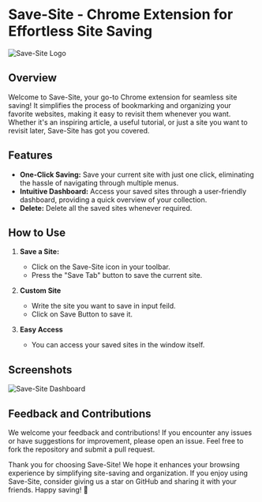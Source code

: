# Save-Site - Chrome Extension for Effortless Site Saving

![Save-Site Logo](https://example.com/saveit-logo.png)

## Overview

Welcome to Save-Site, your go-to Chrome extension for seamless site saving! It simplifies the process of bookmarking and organizing your favorite websites, making it easy to revisit them whenever you want. Whether it's an inspiring article, a useful tutorial, or just a site you want to revisit later, Save-Site has got you covered.

## Features

- **One-Click Saving:** Save your current site with just one click, eliminating the hassle of navigating through multiple menus.
- **Intuitive Dashboard:** Access your saved sites through a user-friendly dashboard, providing a quick overview of your collection.
- **Delete:** Delete all the saved sites whenever required.
  
## How to Use

1. **Save a Site:**
   - Click on the Save-Site icon in your toolbar.
   - Press the "Save Tab" button to save the current site.

2. **Custom Site**
   - Write the site you want to save in input feild.
   - Click on Save Button to save it.

4. **Easy Access**
   - You can access your saved sites in the window itself.

## Screenshots

![Save-Site Dashboard](https://example.com/saveit-dashboard.png)

## Feedback and Contributions

We welcome your feedback and contributions! If you encounter any issues or have suggestions for improvement, please open an issue. Feel free to fork the repository and submit a pull request.

Thank you for choosing Save-Site! We hope it enhances your browsing experience by simplifying site-saving and organization. If you enjoy using Save-Site, consider giving us a star on GitHub and sharing it with your friends. Happy saving! 🚀
